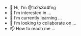 - 👋 Hi, I’m @1a2s3d4fng
- 👀 I’m interested in ...
- 🌱 I’m currently learning ...
- 💞️ I’m looking to collaborate on ...
- 📫 How to reach me ...

<!---
1a2s3d4fng/1a2s3d4fng is a ✨ special ✨ repository because its `README.md` (this file) appears on your GitHub profile.
You can click the Preview link to take a look at your changes.
--->
